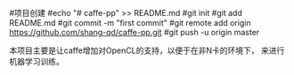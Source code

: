 #项目创建
#echo "# caffe-pp" >> README.md
#git init
#git add README.md
#git commit -m "first commit"
#git remote add origin https://github.com/shang-qd/caffe-pp.git
#git push -u origin master

本项目主要是让caffe增加对OpenCL的支持，以便于在非N卡的环境下，
来进行机器学习训练。
